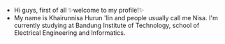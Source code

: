 - Hi guys, first of all ✨welcome to my profile!✨
- My name is Khairunnisa Hurun 'Iin and people usually call me Nisa.
 I'm currently studying at Bandung Institute of Technology, school of Electrical Engineering and Informatics.


<!---
Nisa8103/Nisa8103 is a ✨ special ✨ repository because its `README.md` (this file) appears on your GitHub profile.
You can click the Preview link to take a look at your changes.
--->
